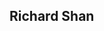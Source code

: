 ## Richard Shan

<!-- My coding projects can be found [here](coding.md). -->

<!-- My documentation for PreFab can be found [here](prefab.md). -->